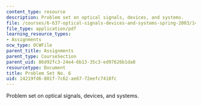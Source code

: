 ```yaml
---
content_type: resource
description: Problem set on optical signals, devices, and systems.
file: /courses/6-637-optical-signals-devices-and-systems-spring-2003/14219fd6801f7c62ae6772eefc7418fc_6637pset6.pdf
file_type: application/pdf
learning_resource_types:
- Assignments
ocw_type: OCWFile
parent_title: Assignments
parent_type: CourseSection
parent_uid: 86d92fc3-24e4-6b13-35c3-ed97626b1da0
resourcetype: Document
title: Problem Set No. 6
uid: 14219fd6-801f-7c62-ae67-72eefc7418fc
---
```

Problem set on optical signals, devices, and systems.

